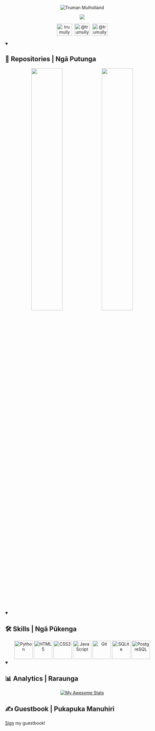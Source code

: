<p align="center">
  <img src="https://readme-typing-svg.demolab.com?font=Fira+Code&size=20&duration=1&pause=1000&color=F7F7F7&center=true&vCenter=true&repeat=false&random=false&width=435&lines=Truman+Mulholland" alt="Truman Mulholland">
</p>  
<p align="center">
  <img src="https://readme-typing-svg.demolab.com?font=Fira+Code&size=20&pause=1000&color=F7F7F7&center=true&vCenter=true&random=false&width=435&lines=Kia+ora!+Kei+te+pēhea+koe?">
</p>

<!-- Socials --->
<p align="center">
  <a href="https://github.com/trumully"><img height="40" width="50" src="https://cdn.simpleicons.org/github/white" title="trumully"/></a>&nbsp;
  <img height="40" width="50" src="https://cdn.simpleicons.org/discord/white" title="@trumully"/>&nbsp;
  <a href="https://twitter.com/trumully"><img height="40" width="50" src="https://cdn.simpleicons.org/x/white" title="@trumully" /></a>
</p>

<!-- Repos --->
<details open>
  <summary><h2>📘 Repositories | Ngā Putunga</h2></summary>
      <p align="center">
          <a href="https://github.com/trumully/artipy"><img src="https://gh-card.dev/repos/trumully/artipy.svg" width="45%"></a>
          <a href="https://github.com/trumully/minesoc"><img src="https://gh-card.dev/repos/trumully/minesoc.svg" width="45%"></a>
      </p>
</details>

<!-- Skills --->
<details open>
  <summary><h2>🛠️ Skills | Ngā Pūkenga</h2></summary>
  <div align="center">
    <img height="60" width="60" src="https://cdn.simpleicons.org/python" title="Python" alt="Python" />
    <img height="60" width="60" src="https://cdn.simpleicons.org/html5" title="HTML5" alt="HTML5" />
    <img height="60" width="60" src="https://cdn.simpleicons.org/css3" title="CSS3" alt="CSS3" />
    <img height="60" width="60" src="https://cdn.simpleicons.org/javascript" title="JavaScript" alt="JavaScript" />
    <img height="60" width="60" src="https://cdn.simpleicons.org/git" title="Git" alt="Git" />
    <img height="60" width="60" src="https://cdn.simpleicons.org/sqlite" title="SQLite" alt="SQLite" />
    <img height="60" width="60" src="https://cdn.simpleicons.org/postgresql" title="PostgreSQL" alt="PostgreSQL" />
  </div>
</details>

<!-- Analytics --->
<details open>
  <summary><h2>📊 Analytics | Raraunga</h2></summary>
  <div align="center">

  [![My Awesome Stats](https://awesome-github-stats.azurewebsites.net/user-stats/trumully?cardType=level&theme=dark&preferLogin=true)](https://git.io/awesome-stats-card)

  </div>
</details>

<h2>✍️ Guestbook | Pukapuka Manuhiri</h2>
<!--START_SECTION:guestbook-->

[Sign](https://github.com/trumully/trumully/issues/new?title=Guestbook) my guestbook!
<!--END_SECTION:guestbook-->
